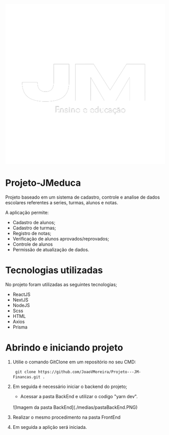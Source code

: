 ![Logo projeto JM EDUCA](medias/logo-branco.png)
# Projeto-JMeduca


Projeto baseado em um sistema de cadastro, controle e analise de dados escolares referentes a series, turmas, alunos e notas.

A aplicação permite:

*   Cadastro de alunos;
*   Cadastro de turmas;
*   Registro de notas;
*   Verificação de alunos aprovados/reprovados;
*   Controle de alunos
*   Permissão de atualização de dados.


# Tecnologias utilizadas
No projeto foram utilizadas as seguintes tecnologias;

*   ReactJS
*   NextJS
*   NodeJS
*   Scss
*   HTML
*   Axios
*   Prisma


# Abrindo e iniciando projeto

1. Utilie o comando GitClone em um repositório no seu CMD:

        git clone https://github.com/JoaoVMoreira/Projeto---JM-Financas.git .

2. Em seguida é necessário iniciar o backend do projeto;
    *   Acessar a pasta BackEnd e utilizar o codigo "yarn dev".
    <br/>
    ![Imagem da pasta BackEnd](./medias/pastaBackEnd.PNG)
    <br/>
3. Realizar o mesmo procedimento na pasta FrontEnd

4. Em seguida a aplição será iniciada.
